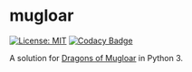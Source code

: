 # mugloar
[![License: MIT](https://img.shields.io/badge/License-MIT-brightgreen.svg)](https://opensource.org/licenses/MIT)
[![Codacy Badge](https://api.codacy.com/project/badge/Grade/3bc92fb26a2541d4b905d775f5a0144c)](https://www.codacy.com/app/reinikai/mugloar?utm_source=github.com&amp;utm_medium=referral&amp;utm_content=reinikai/mugloar&amp;utm_campaign=Badge_Grade)

A solution for [Dragons of Mugloar](https://www.dragonsofmugloar.com/) in Python 3.

